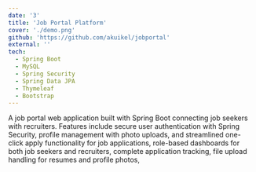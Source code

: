 ```yaml
---
date: '3'
title: 'Job Portal Platform'
cover: './demo.png'
github: 'https://github.com/akuikel/jobportal'
external: ''
tech:
  - Spring Boot
  - MySQL
  - Spring Security
  - Spring Data JPA
  - Thymeleaf
  - Bootstrap
---
```


A job portal web application built with Spring Boot connecting job seekers with recruiters. Features include secure user authentication with Spring Security, profile management with photo uploads, and streamlined one-click apply functionality for job applications, role-based dashboards for both job seekers and recruiters, complete application tracking, file upload handling for resumes and profile photos,
